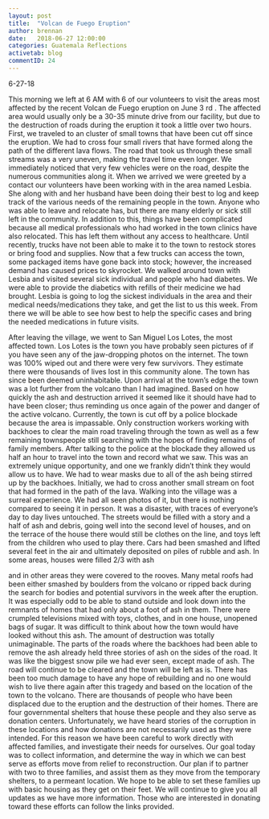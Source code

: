 ```yaml
---
layout: post
title:  "Volcan de Fuego Eruption"
author: brennan
date:   2018-06-27 12:00:00
categories: Guatemala Reflections
activetab: blog
commentID: 24
---
```


6-27-18

This morning we left at 6 AM with 6 of our volunteers to visit the areas most affected by the recent
Volcan de Fuego eruption on June 3 rd . The affected area would usually only be a 30-35 minute drive from
our facility, but due to the destruction of roads during the eruption it took a little over two hours. First,
we traveled to an cluster of small towns that have been cut off since the eruption. We had to cross four
small rivers that have formed along the path of the different lava flows. The road that took us through
these small streams was a very uneven, making the travel time even longer. We immediately noticed
that very few vehicles were on the road, despite the numerous communities along it. When we arrived
we were greeted by a contact our volunteers have been working with in the area named Lesbia. She
along with and her husband have been doing their best to log and keep track of the various needs of the
remaining people in the town. Anyone who was able to leave and relocate has, but there are many
elderly or sick still left in the community. In addition to this, things have been complicated because all
medical professionals who had worked in the town clinics have also relocated. This has left them
without any access to healthcare. Until recently, trucks have not been able to make it to the town to
restock stores or bring food and supplies. Now that a few trucks can access the town, some packaged
items have gone back into stock; however, the increased demand has caused prices to skyrocket. We
walked around town with Lesbia and visited several sick individual and people who had diabetes. We
were able to provide the diabetics with refills of their medicine we had brought. Lesbia is going to log
the sickest individuals in the area and their medical needs/medications they take, and get the list to us
this week. From there we will be able to see how best to help the specific cases and bring the needed
medications in future visits.

After leaving the village, we went to San Miguel Los Lotes, the most affected town. Los Lotes is the town
you have probably seen pictures of if you have seen any of the jaw-dropping photos on the internet. The
town was 100% wiped out and there were very few survivors. They estimate there were thousands of
lives lost in this community alone. The town has since been deemed uninhabitable. Upon arrival at the
town’s edge the town was a lot further from the volcano than I had imagined. Based on how quickly the
ash and destruction arrived it seemed like it should have had to have been closer; thus reminding us
once again of the power and danger of the active volcano. Currently, the town is cut off by a police
blockade because the area is impassable. Only construction workers working with backhoes to clear the
main road traveling through the town as well as a few remaining townspeople still searching with the
hopes of finding remains of family members. After talking to the police at the blockade they allowed us
half an hour to travel into the town and record what we saw. This was an extremely unique opportunity,
and one we frankly didn’t think they would allow us to have. We had to wear masks due to all of the ash
being stirred up by the backhoes. Initially, we had to cross another small stream on foot that had formed
in the path of the lava. Walking into the village was a surreal experience. We had all seen photos of it,
but there is nothing compared to seeing it in person. It was a disaster, with traces of everyone’s day to
day lives untouched. The streets would be filled with a story and a half of ash and debris, going well into
the second level of houses, and on the terrace of the house there would still be clothes on the line, and
toys left from the children who used to play there. Cars had been smashed and lifted several feet in the
air and ultimately deposited on piles of rubble and ash. In some areas, houses were filled 2/3 with ash

and in other areas they were covered to the rooves. Many metal roofs had been either smashed by
boulders from the volcano or ripped back during the search for bodies and potential survivors in the
week after the eruption. It was especially odd to be able to stand outside and look down into the
remnants of homes that had only about a foot of ash in them. There were crumpled televisions mixed
with toys, clothes, and in one house, unopened bags of sugar. It was difficult to think about how the
town would have looked without this ash. The amount of destruction was totally unimaginable. The
parts of the roads where the backhoes had been able to remove the ash already held three stories of
ash on the sides of the road. It was like the biggest snow pile we had ever seen, except made of ash. The
road will continue to be cleared and the town will be left as is. There has been too much damage to
have any hope of rebuilding and no one would wish to live there again after this tragedy and based on
the location of the town to the volcano. There are thousands of people who have been displaced due to
the eruption and the destruction of their homes. There are four governmental shelters that house these
people and they also serve as donation centers. Unfortunately, we have heard stories of the corruption
in these locations and how donations are not necessarily used as they were intended. For this reason we
have been careful to work directly with affected families, and investigate their needs for ourselves. Our
goal today was to collect information, and determine the way in which we can best serve as efforts
move from relief to reconstruction. Our plan if to partner with two to three families, and assist them as
they move from the temporary shelters, to a permeant location. We hope to be able to set these
families up with basic housing as they get on their feet. We will continue to give you all updates as we
have more information. Those who are interested in donating toward these efforts can follow the links
provided.